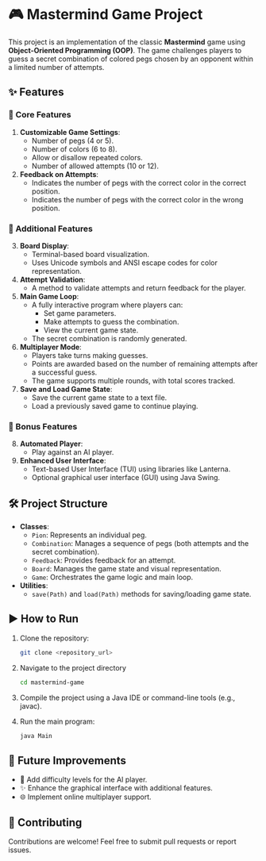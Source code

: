 # 🎮 Mastermind Game Project

This project is an implementation of the classic **Mastermind** game using **Object-Oriented Programming (OOP)**. The game challenges players to guess a secret combination of colored pegs chosen by an opponent within a limited number of attempts.

## ✨ Features

### 🌟 Core Features
1. **Customizable Game Settings**:
   - Number of pegs (4 or 5).
   - Number of colors (6 to 8).
   - Allow or disallow repeated colors.
   - Number of allowed attempts (10 or 12).
2. **Feedback on Attempts**:
   - Indicates the number of pegs with the correct color in the correct position.
   - Indicates the number of pegs with the correct color in the wrong position.

### 🚀 Additional Features
3. **Board Display**:
   - Terminal-based board visualization.
   - Uses Unicode symbols and ANSI escape codes for color representation.
4. **Attempt Validation**:
   - A method to validate attempts and return feedback for the player.
5. **Main Game Loop**:
   - A fully interactive program where players can:
     - Set game parameters.
     - Make attempts to guess the combination.
     - View the current game state.
   - The secret combination is randomly generated.
6. **Multiplayer Mode**:
   - Players take turns making guesses.
   - Points are awarded based on the number of remaining attempts after a successful guess.
   - The game supports multiple rounds, with total scores tracked.
7. **Save and Load Game State**:
   - Save the current game state to a text file.
   - Load a previously saved game to continue playing.

### 🎁 Bonus Features
8. **Automated Player**:
   - Play against an AI player.
9. **Enhanced User Interface**:
   - Text-based User Interface (TUI) using libraries like Lanterna.
   - Optional graphical user interface (GUI) using Java Swing.

## 🛠️ Project Structure

- **Classes**:
  - `Pion`: Represents an individual peg.
  - `Combination`: Manages a sequence of pegs (both attempts and the secret combination).
  - `Feedback`: Provides feedback for an attempt.
  - `Board`: Manages the game state and visual representation.
  - `Game`: Orchestrates the game logic and main loop.
- **Utilities**:
  - `save(Path)` and `load(Path)` methods for saving/loading game state.

## ▶️ How to Run

1. Clone the repository:
   ```bash
   git clone <repository_url>

2. Navigate to the project directory
   ```bash
   cd mastermind-game

3. Compile the project using a Java IDE or command-line tools (e.g., javac).

4. Run the main program:
   ```bash
   java Main

## 🔮 Future Improvements
- 🧠 Add difficulty levels for the AI player.
- ✨ Enhance the graphical interface with additional features.
- 🌐 Implement online multiplayer support.

## 🤝 Contributing
Contributions are welcome! Feel free to submit pull requests or report issues.


